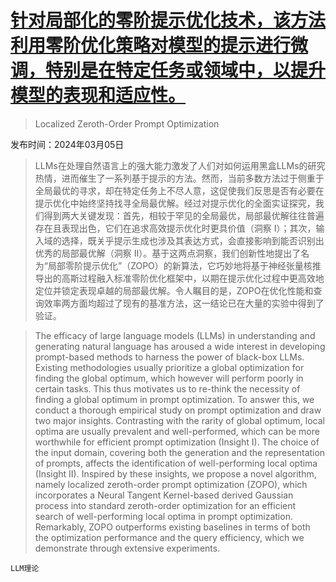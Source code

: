 # [针对局部化的零阶提示优化技术，该方法利用零阶优化策略对模型的提示进行微调，特别是在特定任务或领域中，以提升模型的表现和适应性。](https://arxiv.org/abs/2403.02993)

> Localized Zeroth-Order Prompt Optimization

发布时间：2024年03月05日

> LLMs在处理自然语言上的强大能力激发了人们对如何运用黑盒LLMs的研究热情，进而催生了一系列基于提示的方法。然而，当前多数方法过于侧重于全局最优的寻求，却在特定任务上不尽人意，这促使我们反思是否有必要在提示优化中始终坚持找寻全局最优解。经过对提示优化的全面实证探究，我们得到两大关键发现：首先，相较于罕见的全局最优，局部最优解往往普遍存在且表现出色，它们在追求高效提示优化时更具价值（洞察 I）；其次，输入域的选择，既关乎提示生成也涉及其表达方式，会直接影响到能否识别出优秀的局部最优解（洞察 II）。基于这两点洞察，我们创新性地提出了名为“局部零阶提示优化”（ZOPO）的新算法，它巧妙地将基于神经张量核推导出的高斯过程融入标准零阶优化框架中，以期在提示优化过程中更高效地定位并锁定表现卓越的局部最优解。令人瞩目的是，ZOPO在优化性能和查询效率两方面均超过了现有的基准方法，这一结论已在大量的实验中得到了验证。

> The efficacy of large language models (LLMs) in understanding and generating natural language has aroused a wide interest in developing prompt-based methods to harness the power of black-box LLMs. Existing methodologies usually prioritize a global optimization for finding the global optimum, which however will perform poorly in certain tasks. This thus motivates us to re-think the necessity of finding a global optimum in prompt optimization. To answer this, we conduct a thorough empirical study on prompt optimization and draw two major insights. Contrasting with the rarity of global optimum, local optima are usually prevalent and well-performed, which can be more worthwhile for efficient prompt optimization (Insight I). The choice of the input domain, covering both the generation and the representation of prompts, affects the identification of well-performing local optima (Insight II). Inspired by these insights, we propose a novel algorithm, namely localized zeroth-order prompt optimization (ZOPO), which incorporates a Neural Tangent Kernel-based derived Gaussian process into standard zeroth-order optimization for an efficient search of well-performing local optima in prompt optimization. Remarkably, ZOPO outperforms existing baselines in terms of both the optimization performance and the query efficiency, which we demonstrate through extensive experiments.

`LLM理论`